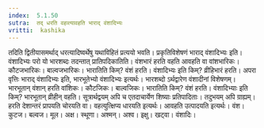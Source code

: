 ```yaml
---
index:  5.1.50
sutra:  तद् धरति वहव्त्यावहति भाराद् वंशादिभ्यः
vritti:  kashika 
---
```


तदिति द्वितीयासमर्थाद् धरत्यादिष्वर्थेषु यथाविहितं प्रत्ययो भवति। प्रकृतिविशेषणं भाराद् वंशादिभ्यः इति। वंशादिभ्यः परो यो भारशब्दः तदन्तात् प्रातिपदिकातिति। वंशभारं हरति वहति आवहति वा वांशभारिकः। कौटजभारिकः। बाल्वजभारिकः। भारातिति किम्? वंशं हरति। वंशादिभ्यः इति किम्? व्रीहिभारं हरति। अपरा वृत्तिः भाराद् वंशादिभ्यः इति, भारभूतेभ्यो वंशादिभ्यः इत्यर्थः। भारशब्दो ऽर्थद्वारेण वंशादीनां विशेषणम्। भारभूतान् वंशान् हरति वांशिकः। कौटजिकः। बाल्वजिकः। भारातिति किम्? वंशं हरति। वंशादिभ्याः इति किम्? भारभूतान् व्रीहीन् वहति। सूत्रार्थद्वयम् अपि च एतदाचार्येण शिष्याः प्रतिपादिताः। तदुभयम् अपि ग्राह्यम्। हरति देशान्तरं प्रापयति चोरयति वा। वहत्युत्क्षिप्य धारयति इत्यर्थः। आवहति उत्पादयति इत्यर्थः। वंश। कुटज। बल्वज। मूल। अक्ष। स्थूणा। अश्मन्। अश्व। इक्षु। खट्वा। वंशादिः।

